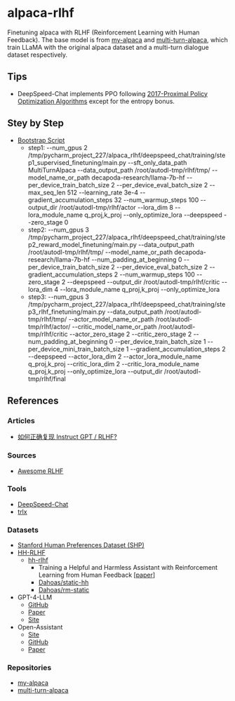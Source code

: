 # alpaca-rlhf
Finetuning alpaca with RLHF (Reinforcement Learning with Human Feedback). The base model is from [my-alpaca](https://github.com/l294265421/my-alpaca) and [multi-turn-alpaca](https://github.com/l294265421/multi-turn-alpaca), which train LLaMA with the original alpaca dataset and a multi-turn dialogue dataset respectively.

## Tips
- DeepSpeed-Chat implements PPO following [2017-Proximal Policy Optimization Algorithms](https://arxiv.org/abs/1707.06347) except for the entropy bonus.


## Stey by Step
- [Bootstrap Script](alpaca_rlhf/my_deepspeed.py)
    - step1: --num_gpus 2 /tmp/pycharm_project_227/alpaca_rlhf/deepspeed_chat/training/step1_supervised_finetuning/main.py --sft_only_data_path MultiTurnAlpaca --data_output_path /root/autodl-tmp/rlhf/tmp/ --model_name_or_path decapoda-research/llama-7b-hf --per_device_train_batch_size 2 --per_device_eval_batch_size 2 --max_seq_len 512 --learning_rate 3e-4 --gradient_accumulation_steps 32 --num_warmup_steps 100 --output_dir /root/autodl-tmp/rlhf/actor --lora_dim 8 --lora_module_name q_proj,k_proj --only_optimize_lora --deepspeed --zero_stage 0
    - step2: --num_gpus 3 /tmp/pycharm_project_227/alpaca_rlhf/deepspeed_chat/training/step2_reward_model_finetuning/main.py --data_output_path /root/autodl-tmp/rlhf/tmp/ --model_name_or_path decapoda-research/llama-7b-hf --num_padding_at_beginning 0 --per_device_train_batch_size 2 --per_device_eval_batch_size 2 --gradient_accumulation_steps 2 --num_warmup_steps 100 --zero_stage 2 --deepspeed --output_dir /root/autodl-tmp/rlhf/critic --lora_dim 4 --lora_module_name q_proj,k_proj --only_optimize_lora
    - step3: --num_gpus 3 /tmp/pycharm_project_227/alpaca_rlhf/deepspeed_chat/training/step3_rlhf_finetuning/main.py --data_output_path /root/autodl-tmp/rlhf/tmp/ --actor_model_name_or_path /root/autodl-tmp/rlhf/actor/ --critic_model_name_or_path /root/autodl-tmp/rlhf/critic --actor_zero_stage 2 --critic_zero_stage 2 --num_padding_at_beginning 0 --per_device_train_batch_size 1 --per_device_mini_train_batch_size 1 --gradient_accumulation_steps 2 --deepspeed --actor_lora_dim 2 --actor_lora_module_name q_proj,k_proj --critic_lora_dim 2 --critic_lora_module_name q_proj,k_proj --only_optimize_lora --output_dir /root/autodl-tmp/rlhf/final

## References

### Articles
- [如何正确复现 Instruct GPT / RLHF?](https://zhuanlan.zhihu.com/p/622134699)

### Sources
- [Awesome RLHF](https://github.com/opendilab/awesome-RLHF)

### Tools
- [DeepSpeed-Chat](https://github.com/microsoft/DeepSpeedExamples/tree/master/applications/DeepSpeed-Chat)
- [trlx](https://github.com/CarperAI/trlx)

### Datasets
- [Stanford Human Preferences Dataset (SHP)](https://huggingface.co/datasets/stanfordnlp/SHP)
- [HH-RLHF](https://huggingface.co/datasets/Anthropic/hh-rlhf)
  - [hh-rlhf](https://github.com/anthropics/hh-rlhf)
    - Training a Helpful and Harmless Assistant with Reinforcement Learning from Human Feedback [[paper](https://arxiv.org/abs/2204.05862)]
    - [Dahoas/static-hh](https://huggingface.co/datasets/Dahoas/static-hh)
    - [Dahoas/rm-static](https://huggingface.co/datasets/Dahoas/rm-static)
- GPT-4-LLM
  - [GitHub](https://github.com/Instruction-Tuning-with-GPT-4/GPT-4-LLM)
  - [Paper](https://arxiv.org/pdf/2304.03277.pdf)
  - [Site](https://instruction-tuning-with-gpt-4.github.io/)
- Open-Assistant
  - [Site](https://open-assistant.io/zh)
  - [GitHub](https://github.com/LAION-AI/Open-Assistant)
  - [Paper](./papers/2023-OpenAssistant%20Conversations%20-%20Democratizing%20Large%20Language%20Model%20Alignment.pdf)

### Repositories
- [my-alpaca](https://github.com/l294265421/my-alpaca)
- [multi-turn-alpaca](https://github.com/l294265421/multi-turn-alpaca)
